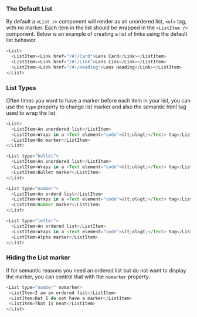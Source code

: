 ### The Default List

By default a `<List />` component will render as an unordered list, `<ul>` tag, with no marker. Each item in the list should be wrapped in the `<ListItem />` component. Below is an example of creating a list of links using the default list behavior.
```js
<List>
  <ListItem><Link href="/#!/Card">Lens Card</Link></ListItem>
  <ListItem><Link href="/#!/Link">Lens Link</Link></ListItem>
  <ListItem><Link href="/#!/Heading">Lens Heading</Link></ListItem>
</List>
```

### List Types

Often times you want to have a marker before each item in your list, you can use the `type` property to change list marker and also the semantic html tag used to wrap the list.

```js
<List>
  <ListItem>An unordered list</ListItem>
  <ListItem>Wraps in a <Text element="code">&lt;ul&gt;</Text> tag</ListItem>
  <ListItem>No marker</ListItem>
</List>

<List type="bullet">
  <ListItem>An unordered list</ListItem>
  <ListItem>Wraps in a <Text element="code">&lt;ul&gt;</Text> tag</ListItem>
  <ListItem>Bullet marker</ListItem>
</List>

<List type="number">
  <ListItem>An orderd list</ListItem>
  <ListItem>Wraps in a <Text element="code">&lt;ol&gt;</Text> tag</ListItem>
  <ListItem>Number marker</ListItem>
</List>

<List type="letter">
  <ListItem>An ordered list</ListItem>
  <ListItem>Wraps in a <Text element="code">&lt;ol&gt;</Text> tag</ListItem>
  <ListItem>Alpha marker</ListItem>
</List>
```

### Hiding the List marker

If for semantic reasons you need an ordered list but do not want to display the marker, you can control that with the `nomarker` property.

```js
<List type="number" nomarker>
 <ListItem>I am an ordered list</ListItem>
 <ListItem>But I do not have a marker</ListItem>
 <ListItem>That is neat</ListItem>
</List>
```
